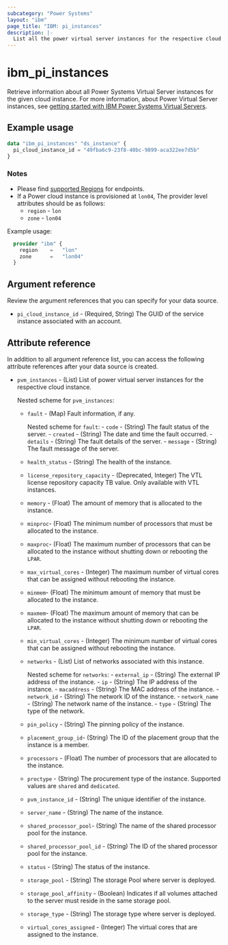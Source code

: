 ```yaml
---
subcategory: "Power Systems"
layout: "ibm"
page_title: "IBM: pi_instances"
description: |-
  List all the power virtual server instances for the respective cloud instance in the Power Virtual Server cloud.
---
```


# ibm_pi_instances

Retrieve information about all Power Systems Virtual Server instances for the given cloud instance. For more information, about Power Virtual Server instances, see [getting started with IBM Power Systems Virtual Servers](https://cloud.ibm.com/docs/power-iaas?topic=power-iaas-getting-started).

## Example usage

```terraform
data "ibm_pi_instances" "ds_instance" {
  pi_cloud_instance_id = "49fba6c9-23f8-40bc-9899-aca322ee7d5b"
}
```

### Notes

- Please find [supported Regions](https://cloud.ibm.com/apidocs/power-cloud#endpoint) for endpoints.
- If a Power cloud instance is provisioned at `lon04`, The provider level attributes should be as follows:
  - `region` - `lon`
  - `zone` - `lon04`
  
Example usage:

  ```terraform
    provider "ibm" {
      region    =   "lon"
      zone      =   "lon04"
    }
  ```

## Argument reference

Review the argument references that you can specify for your data source.

- `pi_cloud_instance_id` - (Required, String) The GUID of the service instance associated with an account.

## Attribute reference

In addition to all argument reference list, you can access the following attribute references after your data source is created.

- `pvm_instances` - (List) List of power virtual server instances for the respective cloud instance.

  Nested scheme for `pvm_instances`:
  - `fault` - (Map) Fault information, if any.

      Nested scheme for `fault`:
        - `code` - (String) The fault status of the server.
        - `created` - (String) The date and time the fault occurred.
        - `details` - (String) The fault details of the server.
        - `message` -  (String) The fault message of the server.

  - `health_status` - (String) The health of the instance.
  - `license_repository_capacity` - (Deprecated, Integer) The VTL license repository capacity TB value. Only available with VTL instances.
  - `memory` - (Float) The amount of memory that is allocated to the instance.
  - `minproc`- (Float) The minimum number of processors that must be allocated to the instance.
  - `maxproc`- (Float) The maximum number of processors that can be allocated to the instance without shutting down or rebooting the `LPAR`.
  - `max_virtual_cores` - (Integer) The maximum number of virtual cores that can be assigned without rebooting the instance.
  - `minmem`- (Float) The minimum amount of memory that must be allocated to the instance.
  - `maxmem`- (Float) The maximum amount of memory that can be allocated to the instance without shutting down or rebooting the `LPAR`.
  - `min_virtual_cores` - (Integer) The minimum number of virtual cores that can be assigned without rebooting the instance.
  - `networks` - (List) List of networks associated with this instance.

      Nested scheme for `networks`:
        - `external_ip` - (String) The external IP address of the instance.
        - `ip` - (String) The IP address of the instance.
        - `macaddress` - (String) The MAC address of the instance.
        - `network_id` - (String) The network ID of the instance.
        - `network_name` - (String) The network name of the instance.
        - `type` - (String) The type of the network.

  - `pin_policy` - (String) The pinning policy of the instance.
  - `placement_group_id`- (String) The ID of the placement group that the instance is a member.
  - `processors` - (Float) The number of processors that are allocated to the instance.
  - `proctype` - (String) The procurement type of the instance. Supported values are `shared` and `dedicated`.
  - `pvm_instance_id` - (String) The unique identifier of the instance.
  - `server_name` - (String) The name of the instance.
  - `shared_processor_pool`- (String) The name of the shared processor pool for the instance.
  - `shared_processor_pool_id` - (String)  The ID of the shared processor pool for the instance.
  - `status` - (String) The status of the instance.
  - `storage_pool` - (String) The storage Pool where server is deployed.
  - `storage_pool_affinity` - (Boolean) Indicates if all volumes attached to the server must reside in the same storage pool.
  - `storage_type` - (String) The storage type where server is deployed.
  - `virtual_cores_assigned` - (Integer) The virtual cores that are assigned to the instance.
